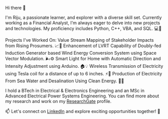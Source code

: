 Hi there 👋

I'm Riju, a passionate learner, and explorer with a diverse skill set. Currently working as a Financial Analyst, I'm always eager to delve into new projects and technologies. My proficiency includes Python, C++, VBA, and SQL. 💻🚀

Projects I've Worked On:
  Value Stream Mapping of Stakeholder Impacts from Rising Prosumers. 📈👥
  Enhancement of LVRT Capability of Doubly-fed Induction Generator based Wind Energy Conversion System using Space Vector Modulation. 🌬️⚙️
  Smart Light for Home with Automatic Direction and Intensity Adjustment using Arduino. 🏠💡
  Wireless Transmission of Electricity using Tesla coil for a distance of up to 6 inches. ⚡🔌
  Production of Electricity From Sea Water and Desalination Using Clean Energy. 🌊🔋

I hold a BTech in Electrical & Electronics Engineering and an MSc in Advanced Electrical Power Systems Engineering. You can find more about my research and work on my [ResearchGate](https://www.researchgate.net/profile/Soumyajit-Mitra-2) profile.

📫 Let's connect on [LinkedIn](https://www.linkedin.com/in/soumyajitmitra77/) and explore exciting opportunities together! 🚀
